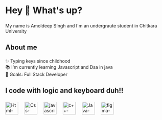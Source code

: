 <h1 align="left">Hey 👋 What's up?</h1>

###

<p align="left">My name is Amoldeep SIngh and I'm an undergraute student in Chitkara University </p>

###

<h2 align="left">About me</h2>

###

<p align="left">✨ Typing keys since childhood <br>📚 I'm currently learning Javascript and Dsa in java <br>🎯 Goals: Full Stack Developer<br>

###

<h2 align="left">I code with logic and keyboard duh!! </h2>

###

<div align="left">
  <img src="https://tse3.mm.bing.net/th?id=OIP.pqcPskVdTrJqfhZ-Z49AtQHaHn&pid=Api&P=0&h=180" height="40" alt="Html-logo"  />
  <img width="12" />
  <img src="https://destatic.blob.core.windows.net/images/css-logo.png" height="40" alt="Css-logo"  />
  <img width="12" />
  <img src="https://tse3.mm.bing.net/th?id=OIP.JroZA6yi2vhYkSOENfSsVgHaIh&pid=Api&P=0&h=180" height="40" alt="javascript logo"  />
  <img width="12" />
  <img src="https://tse2.mm.bing.net/th?id=OIP.Jfgq6_v3gqylklTDZWPLbgHaEk&pid=Api&P=0&h=180" height="40" alt="c++-logo"  />
  <img width="12" />
  <img src="https://tse4.mm.bing.net/th?id=OIP.L0YgQAqW9pX4fhd1_SrBjgHaJW&pid=Api&P=0&h=180" height="40" alt="Java-logo"  />
  <img width="12" />
  <img src="https://www.kindpng.com/picc/m/81-814934_figma-logo-png-transparent-png.png" height="40" alt="figma-logo"  />
</div>

###
